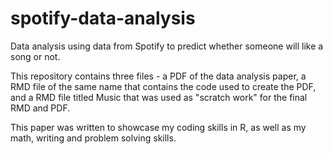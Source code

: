 # spotify-data-analysis
Data analysis using data from Spotify to predict whether someone will like a song or not. 

This repository contains three files - a PDF of the data analysis paper, a RMD file of the same name that contains the code used to create the PDF, and a RMD file titled Music that was used as "scratch work" for the final RMD and PDF. 

This paper was written to showcase my coding skills in R, as well as my math, writing and problem solving skills. 

